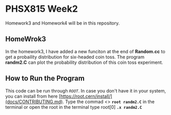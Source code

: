 # PHSX815 Week2
Homework3 and Homework4 will be in this repository. 
## HomeWrok3
In the homework3, I have added a new funciton at the end of **Random.cc** to get a probaility distribution for six-headed coin toss. The program **randm2.C** can plot the probability distribution of this coin toss experiment.  
## How to Run the Program
This code can be run through *`ROOT`*. In case you don't have it in your system, you can install from here [https://root.cern/install/](docs/CONTRIBUTING.md). 
Type the commad <> **`root randm2.C`** in the terminal or open the root in the terminal type root[0] **`.x randm2.C`**
